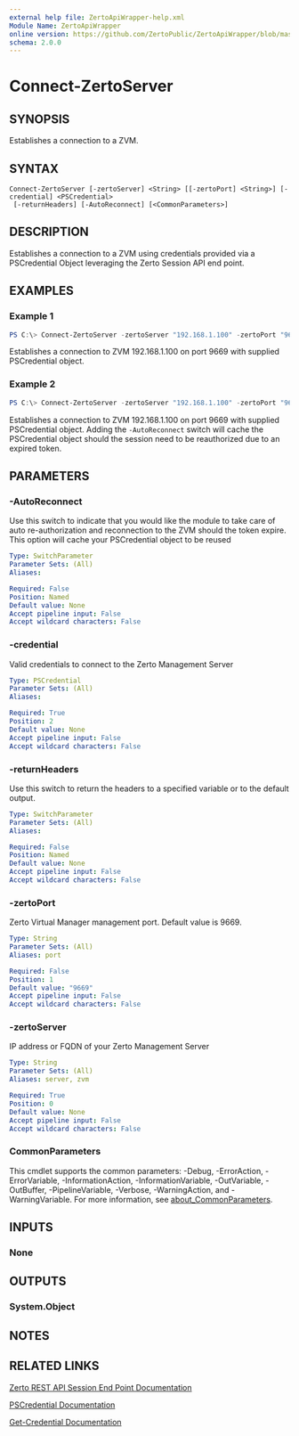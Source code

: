 ```yaml
---
external help file: ZertoApiWrapper-help.xml
Module Name: ZertoApiWrapper
online version: https://github.com/ZertoPublic/ZertoApiWrapper/blob/master/docs/Connect-ZertoServer.md
schema: 2.0.0
---
```


# Connect-ZertoServer

## SYNOPSIS
Establishes a connection to a ZVM.

## SYNTAX

```
Connect-ZertoServer [-zertoServer] <String> [[-zertoPort] <String>] [-credential] <PSCredential>
 [-returnHeaders] [-AutoReconnect] [<CommonParameters>]
```

## DESCRIPTION
Establishes a connection to a ZVM using credentials provided via a PSCredential Object leveraging the Zerto Session API end point.

## EXAMPLES

### Example 1
```powershell
PS C:\> Connect-ZertoServer -zertoServer "192.168.1.100" -zertoPort "9669" -credential $credential
```

Establishes a connection to ZVM 192.168.1.100 on port 9669 with supplied PSCredential object.

### Example 2
```powershell
PS C:\> Connect-ZertoServer -zertoServer "192.168.1.100" -zertoPort "9669" -credential $credential -AutoReconnect
```

Establishes a connection to ZVM 192.168.1.100 on port 9669 with supplied PSCredential object. Adding the `-AutoReconnect` switch
will cache the PSCredential object should the session need to be reauthorized due to an expired token.

## PARAMETERS

### -AutoReconnect
Use this switch to indicate that you would like the module to take care of auto re-authorization and reconnection to the ZVM should the token expire. This option will cache your PSCredential object to be reused

```yaml
Type: SwitchParameter
Parameter Sets: (All)
Aliases:

Required: False
Position: Named
Default value: None
Accept pipeline input: False
Accept wildcard characters: False
```

### -credential
Valid credentials to connect to the Zerto Management Server

```yaml
Type: PSCredential
Parameter Sets: (All)
Aliases:

Required: True
Position: 2
Default value: None
Accept pipeline input: False
Accept wildcard characters: False
```

### -returnHeaders
Use this switch to return the headers to a specified variable or to the default output.

```yaml
Type: SwitchParameter
Parameter Sets: (All)
Aliases:

Required: False
Position: Named
Default value: None
Accept pipeline input: False
Accept wildcard characters: False
```

### -zertoPort
Zerto Virtual Manager management port.
Default value is 9669.

```yaml
Type: String
Parameter Sets: (All)
Aliases: port

Required: False
Position: 1
Default value: "9669"
Accept pipeline input: False
Accept wildcard characters: False
```

### -zertoServer
IP address or FQDN of your Zerto Management Server

```yaml
Type: String
Parameter Sets: (All)
Aliases: server, zvm

Required: True
Position: 0
Default value: None
Accept pipeline input: False
Accept wildcard characters: False
```

### CommonParameters
This cmdlet supports the common parameters: -Debug, -ErrorAction, -ErrorVariable, -InformationAction, -InformationVariable, -OutVariable, -OutBuffer, -PipelineVariable, -Verbose, -WarningAction, and -WarningVariable. For more information, see [about_CommonParameters](http://go.microsoft.com/fwlink/?LinkID=113216).

## INPUTS

### None
## OUTPUTS

### System.Object
## NOTES

## RELATED LINKS

[Zerto REST API Session End Point Documentation](http://s3.amazonaws.com/zertodownload_docs/Latest/Zerto%20Virtual%20Replication%20Zerto%20Virtual%20Manager%20%28ZVM%29%20-%20vSphere%20Online%20Help/index.html#page/RestfulAPIs%2FStatusAPIs.5.068.html%23)

[PSCredential Documentation](https://docs.microsoft.com/en-us/dotnet/api/system.management.automation.pscredential?view=pscore-6.0.0)

[Get-Credential Documentation](https://docs.microsoft.com/en-us/powershell/module/microsoft.powershell.security/get-credential?view=powershell-6)

